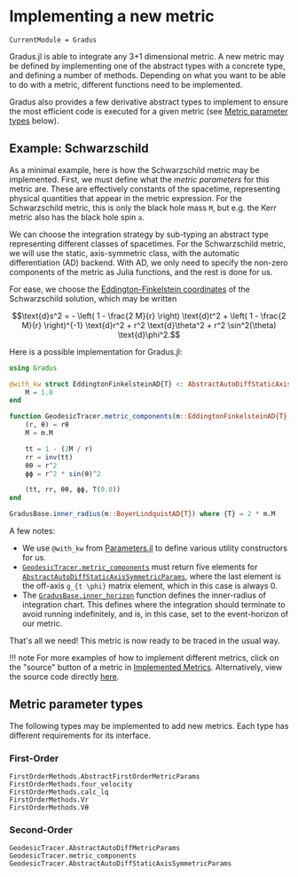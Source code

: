 # Implementing a new metric

```@meta
CurrentModule = Gradus
```

Gradus.jl is able to integrate any 3+1 dimensional metric. A new metric may be defined by implementing one of the abstract types with a concrete type, and defining a number of methods. Depending on what you want to be able to do with a metric, different functions need to be implemented. 

Gradus also provides a few derivative abstract types to implement to ensure the most efficient code is executed for a given metric (see [Metric parameter types](@ref) below).

## Example: Schwarzschild

As a minimal example, here is how the Schwarzschild metric may be implemented. First, we must define what the _metric parameters_ for this metric are. These are effectively constants of the spacetime, representing physical quantities that appear in the metric expression. For the Schwarzschild metric, this is only the black hole mass ``M``, but e.g. the Kerr metric also has the black hole spin ``a``.

We can choose the integration strategy by sub-typing an abstract type representing different classes of spacetimes. For the Schwarzschild metric, we will use the static, axis-symmetric class, with the automatic differentiation (AD) backend. With AD, we only need to specify the non-zero components of the metric as Julia functions, and the rest is done for us.

For ease, we choose the [Eddington-Finkelstein coordinates](https://en.wikipedia.org/wiki/Eddington%E2%80%93Finkelstein_coordinates) of the Schwarzschild solution, which may be written

```math
\text{d}s^2 =
    - \left( 1 - \frac{2 M}{r} \right) \text{d}t^2
    + \left( 1 - \frac{2 M}{r} \right)^{-1} \text{d}r^2
    + r^2 \text{d}\theta^2
    + r^2 \sin^2(\theta) \text{d}\phi^2.
```

Here is a possible implementation for Gradus.jl:
```julia
using Gradus

@with_kw struct EddingtonFinkelsteinAD{T} <: AbstractAutoDiffStaticAxisSymmetricParams{T}
    M = 1.0
end

function GeodesicTracer.metric_components(m::EddingtonFinkelsteinAD{T}, rθ) where {T}
    (r, θ) = rθ
    M = m.M

    tt = 1 - (2M / r)
    rr = inv(tt)
    θθ = r^2
    ϕϕ = r^2 * sin(θ)^2

    (tt, rr, θθ, ϕϕ, T(0.0))
end

GradusBase.inner_radius(m::BoyerLindquistAD{T}) where {T} = 2 * m.M
```
A few notes:
- We use `@with_kw` from [Parameters.jl](https://github.com/mauro3/Parameters.jl) to define various utility constructors for us.
- [`GeodesicTracer.metric_components`](@ref) must return five elements for [`AbstractAutoDiffStaticAxisSymmetricParams`](@ref), where the last element is the off-axis ``g_{t \phi}`` matrix element, which in this case is always 0.
- The [`GradusBase.inner_horizon`](@ref) function defines the inner-radius of integration chart. This defines where the integration should terminate to avoid running indefinitely, and is, in this case, set to the event-horizon of our metric.

That's all we need! This metric is now ready to be traced in the usual way.

!!! note
    For more examples of how to implement different metrics, click on the "source" button of a metric in [Implemented Metrics](@ref). Alternatively, view the source code directly [here](https://github.com/astro-group-bristol/Gradus.jl/tree/main/src/metrics).


## Metric parameter types

The following types may be implemented to add new metrics. Each type has different requirements for its interface.

### First-Order

```@docs
FirstOrderMethods.AbstractFirstOrderMetricParams
FirstOrderMethods.four_velocity
FirstOrderMethods.calc_lq
FirstOrderMethods.Vr
FirstOrderMethods.Vθ
```

### Second-Order

```@docs
GeodesicTracer.AbstractAutoDiffMetricParams
GeodesicTracer.metric_components
GeodesicTracer.AbstractAutoDiffStaticAxisSymmetricParams
```